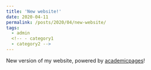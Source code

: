 ```yaml
---
title: 'New website!'
date: 2020-04-11
permalink: /posts/2020/04/new-website/
tags:
  - admin
  <!-- - category1
  - category2 -->
---
```


New version of my website, powered by [academicpages](https://github.com/academicpages/academicpages.github.io)!